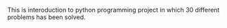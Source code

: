 This is interoduction to python programming project in which 30 different problems has been solved.
